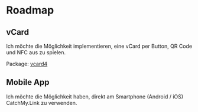 # Roadmap

## vCard

Ich möchte die Möglichkeit implementieren, eine vCard per Button, QR Code und NFC aus zu spielen.

Package: [vcard4](https://kelseykm.github.io/vcard4/)

## Mobile App

Ich möchte die Möglichkeit haben, direkt am Smartphone (Android / iOS) CatchMy.Link zu verwenden.

